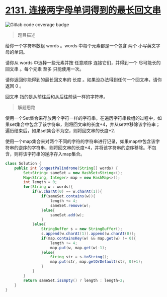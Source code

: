 # [2131. 连接两字母单词得到的最长回文串](https://leetcode.cn/problems/longest-palindrome-by-concatenating-two-letter-words/)

![Gitlab code coverage badge](https://img.shields.io/badge/难度-中等-yellow)

> 题目描述

给你一个字符串数组 words 。words 中每个元素都是一个包含 两个 小写英文字母的单词。

请你从 words 中选择一些元素并按 任意顺序 连接它们，并得到一个 尽可能长的回文串 。每个元素 至多 只能使用一次。

请你返回你能得到的最长回文串的 长度 。如果没办法得到任何一个回文串，请你返回 0 。

回文串 指的是从前往后和从后往前读一样的字符串。

> 解题思路

使用一个Set集合来存放两个字符一样的字符串，在遍历字符串数组的过程中，如果set集合中包含了该字符串，则将回文串的长度+4，并从set中移除该字符串；遍历结束后，如果set集合不为空，则将回文串的长度+2.

使用一个map集合来对两个不同的字符的字符串进行记录，如果map中包含该字符串的逆序的字符串，则将回文串的长度+4，并将该字符串的逆序移除。不包含，则将该字符串的逆序存入map集合。

```java
class Solution {
    public int longestPalindrome(String[] words) {
        Set<String> sameSet = new HashSet<String>();
        Map<String, Integer> map = new HashMap<>();
        int length = 0;
        for(String w : words){
            if(w.charAt(0) == w.charAt(1)){
                if(sameSet.contains(w)){
                    length += 4;
                    sameSet.remove(w);
                }else{
                    sameSet.add(w);
                }
            }else{
                StringBuffer s = new StringBuffer();
                s.append(w.charAt(1)).append(w.charAt(0));
                if(map.containsKey(w) && map.get(w) != 0){
                    length += 4;
                    map.put(w, map.get(w)-1);
                }else{
                    String str = s.toString();
                    map.put(str, map.getOrDefault(str, 0)+1);
                }
            }
        }
        return sameSet.isEmpty() ? length : length+2;
    }
}
```

